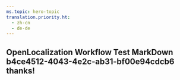 ```yaml
---
ms.topic: hero-topic
translation.priority.ht: 
  - zh-cn
  - de-de
---
```

## OpenLocalization Workflow Test MarkDown b4ce4512-4043-4e2c-ab31-bf00e94cdcb6 thanks!
